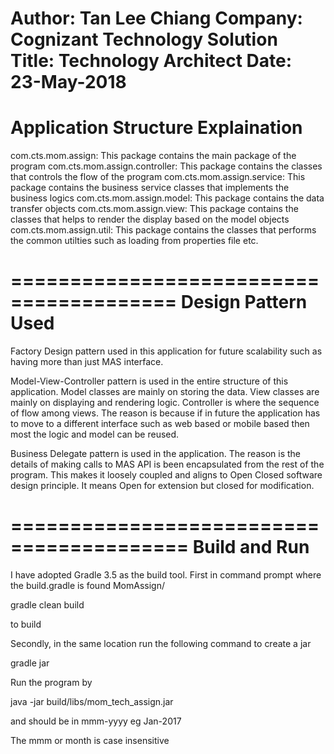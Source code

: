 Author: Tan Lee Chiang
Company: Cognizant Technology Solution
Title: Technology Architect
Date: 23-May-2018
=======================================
Application Structure Explaination
=======================================
com.cts.mom.assign: This package contains the main package of the program
com.cts.mom.assign.controller: This package contains the classes that controls the flow of the program
com.cts.mom.assign.service: This package contains the business service classes that implements the business logics
com.cts.mom.assign.model: This package contains the data transfer objects
com.cts.mom.assign.view: This package contains the classes that helps to render the display based on the model objects
com.cts.mom.assign.util: This package contains the classes that performs the common utilties such as loading from properties file etc.

========================================
Design Pattern Used
========================================
Factory Design pattern used in this application for future scalability such as having more than 
just MAS interface.

Model-View-Controller pattern is used in the entire structure of this application.
Model classes are mainly on storing the data.
View classes are mainly on displaying and rendering logic.
Controller is where the sequence of flow among views.
The reason is because if in future the application has to move to a different interface such as
web based or mobile based then most the logic and model can be reused. 

Business Delegate pattern is used in the application.
The reason is the details of making calls to MAS API is been encapsulated from the rest of the program.
This makes it loosely coupled and aligns to Open Closed software design principle. 
It means Open for extension but closed for modification.

=========================================
Build and Run
=========================================
I have adopted Gradle 3.5 as the build tool.
First in command prompt where the build.gradle is found MomAssign/

gradle clean build

to build

Secondly, in the same location run the following command to create a jar

gradle jar

Run the program by

java -jar build/libs/mom_tech_assign.jar <from-date> <to-date>

<from-date> and <to-date> should be in mmm-yyyy eg Jan-2017

The mmm or month is case insensitive







